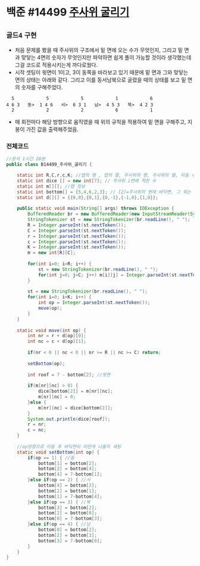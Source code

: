 # 백준 #14499 [주사위 굴리기](https://www.acmicpc.net/problem/14499)
`골드4` `구현`
---
- 처음 문제를 봤을 때 주사위의 구조에서 밑 면에 오는 수가 무엇인지, 그리고 밑 면과 맞닿는 4면의 숫자가 무엇인지만 파악하면 쉽게 풀이 가능할 것이라 생각했는데 그걸 코드로 적용시키는게 까다로웠다.
- 시작 셋팅이 윗면이 1이고, 3이 동쪽을 바라보고 있기 때문에 밑 면과 그와 맞닿는 면의 상태는 아래와 같다. 그리고 이를 동서남북으로 굴렸을 때의 상태를 보고 밑 면의 숫자를 구해주었다.
```
  5            5            5            1            6
4 6 3   동>  1 4 6   서>  6 3 1   남>  4 5 3   북>  4 2 3
  2            2            2            6            1
```
- 매 회전마다 해당 방향으로 움직였을 때 위의 규칙을 적용하여 밑 면을 구해주고, 지붕이 가진 값을 출력해주었음.

### 전체코드
```java
//윤석 1시간 20분
public class B14499_주사위_굴리기 {

	static int R,C,r,c,K; //맵의 행 , 맵의 열, 주사위의 행, 주사위의 열, 이동 수
	static int dice [] = new int[7]; // 주사위 i면에 적힌 수
	static int m[][]; //맵 정보
	static int bottom[] = {5,4,6,2,3}; // [2]=주사위의 현재 바닥면, 그 외는 바닥면의 상하좌우에 존재하는 면
	static int d[][] = {{0,0},{0,1},{0,-1},{-1,0},{1,0}};
	
	public static void main(String[] args) throws IOException {
		BufferedReader br = new BufferedReader(new InputStreamReader(System.in));
		StringTokenizer st = new StringTokenizer(br.readLine(), " ");
		R = Integer.parseInt(st.nextToken());
		C = Integer.parseInt(st.nextToken());
		r = Integer.parseInt(st.nextToken());
		c = Integer.parseInt(st.nextToken());
		K = Integer.parseInt(st.nextToken());
		m = new int[R][C];
		
		for(int i=0; i<R; i++) {
			st = new StringTokenizer(br.readLine(), " ");
			for(int j=0; j<C; j++) m[i][j] = Integer.parseInt(st.nextToken());
		}
		
		st = new StringTokenizer(br.readLine(), " ");
		for(int i=0; i<K; i++) {
			int op = Integer.parseInt(st.nextToken());
			move(op);
		}
	}
	
	static void move(int op) {
		int nr = r + d[op][0];
		int nc = c + d[op][1];
		
		if(nr < 0 || nc < 0 || nr >= R || nc >= C) return;
		
		setBottom(op);
		
		int roof = 7 - bottom[2]; //윗면
		
		if(m[nr][nc] > 0) {
			dice[bottom[2]] = m[nr][nc];
			m[nr][nc] = 0;
		}else {
			m[nr][nc] = dice[bottom[2]];
		}
		System.out.println(dice[roof]);
		r = nr;
		c = nc;
	}
	
	//op방향으로 이동 후 바닥면이 어떤게 나올지 세팅
	static void setBottom(int op) {
		if(op == 1) { //동
			bottom[1] = bottom[2];
			bottom[2] = bottom[4];
			bottom[4] = 7-bottom[1];
		}else if(op == 2) { //서
			bottom[4] = bottom[2];
			bottom[2] = bottom[1];
			bottom[1] = 7-bottom[4];
		}else if(op == 3) { //북
			bottom[3] = bottom[2];
			bottom[2] = bottom[0];
			bottom[0] = 7-bottom[3];
		}else if(op == 4) { //남
			bottom[0] = bottom[2];
			bottom[2] = bottom[3];
			bottom[3] = 7-bottom[0];
		}
	}
}
```
